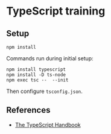 # TypeScript training

## Setup

```shell
npm install
```

Commands run during initial setup:

```shell
npm install typescript
npm install -D ts-node
npm exec tsc --  --init
```

Then configure `tsconfig.json`.

## References

* [The TypeScript Handbook](https://www.typescriptlang.org/docs/handbook/intro.html)
